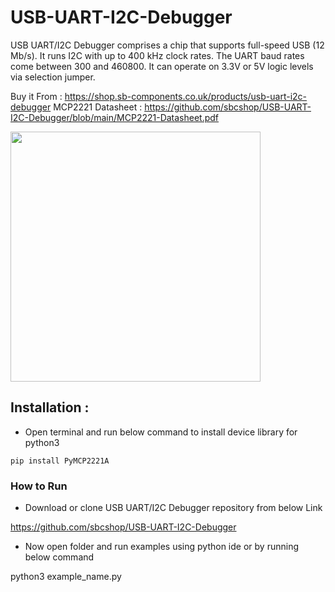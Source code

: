 # USB-UART-I2C-Debugger
USB UART/I2C Debugger comprises a chip that supports full-speed USB (12 Mb/s). It runs I2C with up to 400 kHz clock rates. The UART baud rates come between 300 and 460800. It can operate on 3.3V or 5V logic levels via selection jumper.

Buy it From : https://shop.sb-components.co.uk/products/usb-uart-i2c-debugger
MCP2221 Datasheet : https://github.com/sbcshop/USB-UART-I2C-Debugger/blob/main/MCP2221-Datasheet.pdf

<img src="https://cdn.shopify.com/s/files/1/1217/2104/products/USBUARTDebugger_700x.png?v=1614667103" height="400" width="400" />

## Installation :

* Open terminal and run below command to install device library for python3

``` pip install PyMCP2221A ```

### How to Run 

* Download or clone USB UART/I2C Debugger repository from below Link

https://github.com/sbcshop/USB-UART-I2C-Debugger

* Now open folder and run examples using python ide or by running below command

python3 example_name.py

